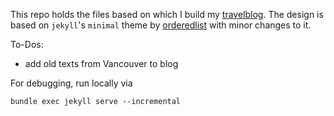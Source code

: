 This repo holds the files based on which I build my [travelblog](https://nkueng.github.io/travelblog/).
The design is based on `jekyll`'s `minimal` theme by [orderedlist](https://github.com/orderedlist) with minor changes to it.

To-Dos:
- add old texts from Vancouver to blog

For debugging, run locally via

```
bundle exec jekyll serve --incremental
```
